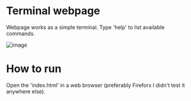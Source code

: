 # Terminal webpage

Webpage works as a simple terminal. Type 'help' to list available commands.

![image](https://user-images.githubusercontent.com/94861828/188401161-1211756b-0c64-4773-b87f-98d1afa89045.png)

# How to run

Open the 'index.html' in a web browser (preferably Fireforx I didn't test it anywhere else). 
